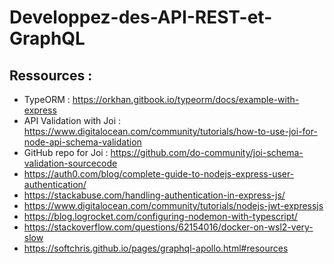 # Developpez-des-API-REST-et-GraphQL

## Ressources :

- TypeORM : https://orkhan.gitbook.io/typeorm/docs/example-with-express
- API Validation with Joi : https://www.digitalocean.com/community/tutorials/how-to-use-joi-for-node-api-schema-validation
- GitHub repo for Joi : https://github.com/do-community/joi-schema-validation-sourcecode
- https://auth0.com/blog/complete-guide-to-nodejs-express-user-authentication/
- https://stackabuse.com/handling-authentication-in-express-js/
- https://www.digitalocean.com/community/tutorials/nodejs-jwt-expressjs
- https://blog.logrocket.com/configuring-nodemon-with-typescript/
- https://stackoverflow.com/questions/62154016/docker-on-wsl2-very-slow
- https://softchris.github.io/pages/graphql-apollo.html#resources

